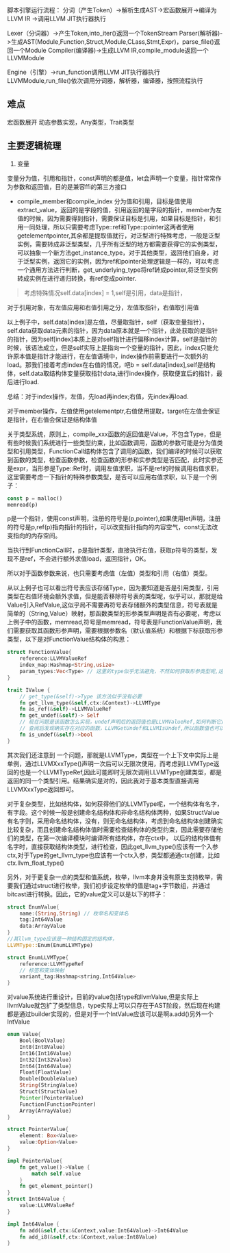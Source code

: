 脚本引擎运行流程：
分词（产生Token）->解析生成AST->宏函数展开->编译为LLVM IR ->调用LLVM JIT执行器执行

Lexer（分词器）->产生Token,into_iter()返回一个TokenStream
Parser(解析器)->生成AST(Module,Function,Struct,Module,CLass,Stmt,Expr)，parse_file()返回一个Module
Compiler(编译器)->生成LLVM IR,compile_module返回一个LLVMModule

Engine（引擎）->run_function调用LLVM JIT执行器执行LLVMModule,run_file()依次调用分词器，解析器，编译器，按照流程执行

## 难点
宏函数展开
动态参数实现，Any类型，Trait类型

## 主要逻辑梳理
1. 变量

变量分为值，引用和指针，const声明的都是值，let会声明一个变量，指针常常作为参数和返回值，目的是兼容ffi的第三方接口
- compile_member和compile_index
分为值和引用，目标是值使用extract_value，返回的是字段的值，引用返回的是字段的指针，member为左值的时候，因为需要得到指针，需要保证目标是引用，如果目标是指针，和引用一同处理，所以只需要考虑Type::ref和Type::pointer这两者使用getelementpointer,其余都是提取值就行，对泛型进行特殊考虑，一般是泛型实例，需要转成非泛型类型，几乎所有泛型的地方都需要获得它的实例类型，可以抽象一个新方法get_instance_type，对于其他类型，返回他们自身，对于泛型实例，返回它的实例，因为ref和pointer处理逻辑是一样的，可以考虑一个通用方法进行判断，get_underlying_type将ref转成pointer,将泛型实例转成实例在进行递归转换，有ref变成pointer.



> 考虑特殊情况self.data[index] = 1,self是引用，data是指针，

对于引用对象，有左值应用和右值引用之分，左值取指针，右值取引用值

以上例子中，self.data[index]是左值，尽量取指针，self（获取变量指针），self.data获取data元素的指针，因为data原本就是一个指针，此处获取的是指针的指针，因为self[index]本质上是对self指针进行偏移index计算，self是指针的时候，该语法成立，但是self实际上是指向一个变量的指针，因此，index只能允许原本值是指针才能进行，在左值语境中，index操作前需要进行一次额外的load。那我们接着考虑index在右值的情况，吧b = self.data[index],self是结构体，self.data取结构体变量获取指针data,进行index操作，获取便宜后的指针，最后进行load.

总结：对于index操作，左值，先load再index;右值，先index再load.

对于member操作，左值使用getelementptr,右值使用提取，target在左值会保证是指针，在右值会保证是结构体值

关于类型系统，原则上，compile_xxx函数的返回值是Value，不包含Type，但是有些时候我们系统进行一些类型约束，比如函数调用，函数的参数可能是分为值类型和引用类型，FunctionCall结构体包含了调用的函数，我们编译的时候可以获取到函数的类型，检查函数参数，检查函数的形参和实参类型是否匹配，此时实参还是expr，当形参是Type::Ref时，调用左值求职，当不是ref的时候调用右值求职，这里需要考虑一下指针的特殊参数类型，是否可以应用右值求职，以下是一个例子：

```rust
const p = malloc()
memread(p)
```

p是一个指针，使用const声明，注册的符号是(p,pointer),如果使用let声明，注册的符号是p,ref(p)指向指针的指针，可以改变指针指向的内容空气，const无法改变指向的内存空间。

当执行到FunctionCall时，p是指针类型，直接执行右值，获取p符号的类型，发现不是ref，不会进行额外求值load，返回指针，OK。

所以对于函数参数来说，也只需要考虑值（左值）类型和引用（右值）类型。

从以上例子也可以看出符号表应该存储Type，因为要知道是否是引用类型，引用类型在右值环境会额外求值，但是能否移除符号表的类型呢，似乎可以，那就是给Value引入RefValue,这似乎局不需要再符号表存储额外的类型信息，符号表就是简单的（String,Value）映射，那函数类型的形参类型声明是否有必要呢，考虑以上例子中的函数，memread,符号是memread，符号表是FunctionValue声明，我们需要获取其函数形参声明，需要根据参数名（默认值系统）和根据下标获取形参类型，以下是对FunctionValue结构体的构思：

```rust
struct FunctionValue{
    reference:LLVMValueRef
    index_map:Hashmap<String,usize>
    param_types:Vec<Type> // 这里的type似乎无法避免，不然如何获取形参类型呢,这里还需要记录形参默认值，能够直接通过Value声明类型呢，用一种新的类型的空值来表示没有默认值，并且这种空值无法被用户声明，避免默认值就是空值的情况，非空值就是有默认值，这里似乎可以参考js的undefined,因此引入UndefValue,但是如何兼容诸多的值类型，比如Int64Value,FloatValue呢，他们也有空值吧，哦，对了，为每个Value定义一个undef方法，llvm-sys似乎可以定义类型空值，因此我们可以约束下Valeu的trait
}

trait IValue {
    // get_type(&self)->Type 该方法似乎没有必要
    fn get_llvm_type(&self,ctx:&Context)->LLVMType
    fn as_ref(&self)->LLVMValueRef
    fn get_undef(&self)-> Self
    // 现在问题是该函数怎么实现，undef声明后的返回值也是LLVMValueRef,如何判断它是不是空类型呢，取看看LLVM-sys是否有支持判断LLVMValueRef是否是空类型。
    // 查阅后发现确实存在对应的函数，LLVMGetUndef和LLVMIsUndef,所以函数值也可以不包括Type了，这样在编译过程中Type已经被消除了。
    fn is_undef(&self)->bool
}
```

其次我们还注意到 一个问题，那就是LLVMType，类型在一个上下文中实际上是单例，通过LLVMXxxType()声明一次后可以无限次使用，而考虑到LLVMType返回的也是一个LLVMTypeRef,因此可能即时无限次调用LLVMType创建类型，都是返回的同一个类型引用。结果确实是对的，因此我对于基本类型直接调用LLVMXxxType返回即可。

对于复杂类型，比如结构体，如何获得他们的LLVMType呢，一个结构体有名字，有字段。这个时候一般是创建命名结构体和非命名结构体两种，如果StructValue有名字则，采用命名结构体，没有，则无命名结构体，考虑到命名结构体创建确实比较复杂，而且创建命名结构体值时需要检查结构体的类型约束，因此需要存储他们的类型，在第一次编译模块时编译所有结构体，存在ctx中， 以后的结构体值有名字时，直接获取结构体类型，进行检查，因此get_llvm_type()应该有一个入参ctx,对于Type的get_llvm_type也应该有一个ctx入参，类型都通通ctx创建，比如ctx.llvm_float_type()


另外，对于更复杂一点的类型和值系统，枚举，llvm本身并没有原生支持枚举，需要我们通过struct进行枚举，我们初步设定枚举的值是tag+字节数组，并通过bitcast进行转换。因此，它的value定义可以是以下的样子：
```rust
struct EnumValue{
    name:(String,String) // 枚举名和变体名
    tag:Int64Value
    data:ArrayValue
}
//其llvm_type应该是一种结构固定的结构体，
LLVMType::Enum(EnumLLVMType)

struct EnumLLVMType{
    reference:LLVMTypeRef
    // 标签和变体映射
    variant_tag:Hashmap<string,Int64Value>
}
```

对value系统进行重设计，目前的value包括type和llvmValue,但是实际上llvmValue就包扩了类型信息，type实际上可以只存在于AST阶段，然后现在构建都是通过builder实现的，但是对于一个IntValue应该可以是啊a.add()另外一个IntValue



```rust
enum Value{
    Bool(BoolValue)
    Int8(Int8Value)
    Int16(Int16Value)
    Int32(Int32Value)
    Int64(Int64Value)
    Float(FloatValue)
    Double(DoubleValue)
    String(StringValue)
    Struct(StructValue)
    Pointer(PointerValue)
    Function(FunctionPointer)
    Array(ArrayValue)
}

struct PointerValue{
    element: Box<Value>
    value:Option<Value>
}

impl PointerValue{
    fn get_value()->Value {
        match self.value
    }
    fn get_element_pointer()
}
struct Int64Value {
    value:LLVMValueRef
}

impl Int64Value {
    fn add(&self,ctx:&Context,value:Int64Value)->Int64Value
    fn add_i8(&self,ctx:&Context,value:Int8Value)
}
```

